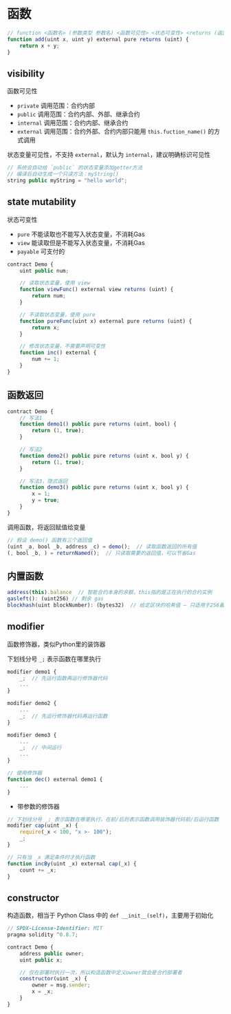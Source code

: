 # 函数

```js
// function <函数名> (参数类型 参数名) <函数可见性> <状态可变性> <returns (返回值类型)>
function add(uint x, uint y) external pure returns (uint) {
    return x + y;
}
```

## visibility

函数可见性

- `private` 调用范围：合约内部
- `public` 调用范围：合约内部、外部、继承合约
- `internal` 调用范围：合约内部、继承合约
- `external` 调用范围：合约外部、合约内部只能用 `this.fuction_name()` 的方式调用

状态变量可见性，不支持 `external`，默认为 `internal`，建议明确标识可见性

```js
// 系统会自动给 `public` 的状态变量添加getter方法
// 编译后自动生成一个只读方法：myString()
string public myString = "hello world";
```

## state mutability

状态可变性

- `pure` 不能读取也不能写入状态变量，不消耗Gas
- `view` 能读取但是不能写入状态变量，不消耗Gas
- `payable` 可支付的

```js
contract Demo {
    uint public num;

    // 读取状态变量，使用 view
    function viewFunc() external view returns (uint) {
        return num;
    }

    // 不读取状态变量，使用 pure
    function pureFunc(uint x) external pure returns (uint) {
        return x;
    }

    // 修改状态变量，不需要声明可变性
    function inc() external {
        num += 1;
    }
}
```

## 函数返回

```js
contract Demo {
    // 写法1
    function demo1() public pure returns (uint, bool) {
        return (1, true);
    }

    // 写法2
    function demo2() public pure returns (uint x, bool y) {
        return (1, true);
    }

    // 写法3，隐式返回
    function demo3() public pure returns (uint x, bool y) {
        x = 1;
        y = true;
    }
}
```

调用函数，将返回赋值给变量

```js
// 假设 demo() 函数有三个返回值
(uint _a, bool _b, address _c) = demo();  // 读取函数返回的所有值
(, bool _b, ) = returnNamed();  // 只读取需要的返回值，可以节省Gas
```

## 内置函数

```js
address(this).balance  // 智能合约本身的余额，this指的是正在执行的合约实例
gasleft(): (uint256) // 剩余 gas
blockhash(uint blockNumber): (bytes32)  // 给定区块的哈希值 – 只适用于256最近区块, 不包含当前区块
```

## modifier

函数修饰器，类似Python里的装饰器

下划线分号 `_;` 表示函数在哪里执行

```js
modifier demo1 {
    _;  // 先运行函数再运行修饰器代码
    ...
}

modifier demo2 {
    ...
    _;  // 先运行修饰器代码再运行函数
}

modifier demo3 {
    ...
    _;  // 中间运行
    ...
}

// 使用修饰器
function dec() external demo1 {
    ...
}
```

- 带参数的修饰器

```js
// 下划线分号 _; 表示函数在哪里执行，在前/后则表示函数调用装饰器代码前/后运行函数
modifier cap(uint _x) {
    require(_x < 100, "x >- 100");
    _;
}

// 只有当 _x 满足条件时才执行函数
function incBy(uint _x) external cap(_x) {
    count += _x;
}
```

## constructor

构造函数，相当于 Python Class 中的 `def __init__(self)`，主要用于初始化

```js
// SPDX-License-Identifier: MIT
pragma solidity ^0.8.7;

contract Demo {
    address public owner;
    uint public x;

    // 仅在部署时执行一次，所以构造函数中定义owner就会是合约部署者
    constructor(uint _x) {
        owner = msg.sender;
        x = _x;
    }
}
```
